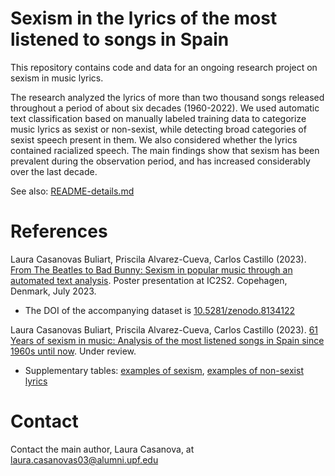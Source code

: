 # Sexism in the lyrics of the most listened to songs in Spain

This repository contains code and data for an ongoing research project on sexism in music lyrics.

The research analyzed the lyrics of more than two thousand songs released throughout a period of about six decades (1960-2022). We used automatic text classification based on manually labeled training data to categorize music lyrics as sexist or non-sexist, while detecting broad categories of sexist speech present in them. We also considered whether the lyrics contained racialized speech. The main findings show that sexism has been prevalent during the observation period, and has increased considerably over the last decade.

See also: [README-details.md](README-details.md)

# References

Laura Casanovas Buliart, Priscila Alvarez-Cueva, Carlos Castillo (2023). [From The Beatles to Bad Bunny: Sexism in popular music through an automated text analysis](Papers/Beatles_to_Bad_Bunny_IC2S2_abstract.pdf). Poster presentation at IC2S2. Copehagen, Denmark, July 2023.
* The DOI of the accompanying dataset is [10.5281/zenodo.8134122](https://zenodo.org/record/8134122)

Laura Casanovas Buliart, Priscila Alvarez-Cueva, Carlos Castillo (2023). [61 Years of sexism in music: Analysis of the most listened songs in Spain since 1960s until now](Papers/Sexism_in_music_lyrics_Journal_version_Casanovas_Alvarez_Cueva_Castillo.pdf). Under review.
* Supplementary tables: [examples of sexism](sexism_examples.md), [examples of non-sexist lyrics](non_sexist_examples.md)


# Contact

Contact the main author, Laura Casanova, at laura.casanovas03@alumni.upf.edu
